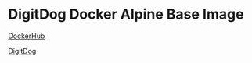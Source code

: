 # DigitDog Docker Alpine Base Image

[DockerHub](https://hub.docker.com/repository/docker/digitdog/alpine-base)

[DigitDog](https://digitdog.io)

